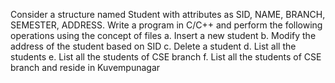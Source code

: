 Consider a structure named Student with attributes as SID, NAME, BRANCH, SEMESTER, ADDRESS.
Write a program in C/C++ and perform the following operations using the concept of files 
a. Insert a new student
b. Modify the address of the student based on SID
c. Delete a student
d. List all the students
e. List all the students of CSE branch
f. List all the students of CSE branch and reside in Kuvempunagar
